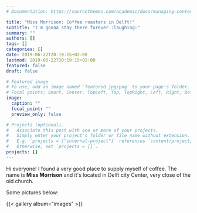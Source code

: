 ```yaml
---
# Documentation: https://sourcethemes.com/academic/docs/managing-content/

title: "Miss Morrison: Coffee roasters in Delft!"
subtitle: "I'm gonna stay there forever :laughing:"
summary: ""
authors: []
tags: []
categories: []
date: 2019-06-22T20:19:15+02:00
lastmod: 2019-06-22T20:19:15+02:00
featured: false
draft: false

# Featured image
# To use, add an image named `featured.jpg/png` to your page's folder.
# Focal points: Smart, Center, TopLeft, Top, TopRight, Left, Right, BottomLeft, Bottom, BottomRight.
image:
  caption: ""
  focal_point: ""
  preview_only: false

# Projects (optional).
#   Associate this post with one or more of your projects.
#   Simply enter your project's folder or file name without extension.
#   E.g. `projects = ["internal-project"]` references `content/project/deep-learning/index.md`.
#   Otherwise, set `projects = []`.
projects: []
---
```


Hi everyone! I found a very good place to supply myself of coffee. The name is **Miss Morrison** and it's located in Delft city Center, very close of the old church.

Some pictures below:

{{< gallery album="images" >}}
